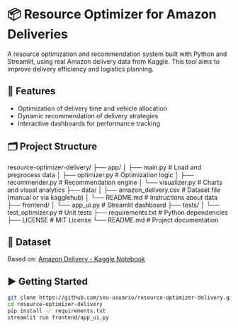 # 📦 Resource Optimizer for Amazon Deliveries

A resource optimization and recommendation system built with Python and Streamlit, using real Amazon delivery data from Kaggle. This tool aims to improve delivery efficiency and logistics planning.

## 🚀 Features
- Optimization of delivery time and vehicle allocation
- Dynamic recommendation of delivery strategies
- Interactive dashboards for performance tracking

## 🗂️ Project Structure

resource-optimizer-delivery/
├── app/
│   ├── main.py               # Load and preprocess data
│   ├── optimizer.py          # Optimization logic
│   ├── recommender.py        # Recommendation engine
│   └── visualizer.py         # Charts and visual analytics
├── data/
│   ├── amazon_delivery.csv   # Dataset file (manual or via kagglehub)
│   └── README.md             # Instructions about data
├── frontend/
│   └── app_ui.py             # Streamlit dashboard
├── tests/
│   └── test_optimizer.py     # Unit tests
├── requirements.txt          # Python dependencies
├── LICENSE                   # MIT License
└── README.md                 # Project documentation

## 📁 Dataset
Based on: [Amazon Delivery - Kaggle Notebook](https://www.kaggle.com/code/fareedalianwar/amazon-delivery)

## ▶️ Getting Started
```bash
git clone https://github.com/seu-usuario/resource-optimizer-delivery.git
cd resource-optimizer-delivery
pip install -r requirements.txt
streamlit run frontend/app_ui.py

